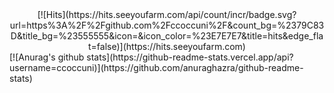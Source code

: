   <div align=center>
[![Hits](https://hits.seeyoufarm.com/api/count/incr/badge.svg?url=https%3A%2F%2Fgithub.com%2Fccoccuni%2F&count_bg=%2379C83D&title_bg=%23555555&icon=&icon_color=%23E7E7E7&title=hits&edge_flat=false)](https://hits.seeyoufarm.com)

  </div>
<div>
  [![Anurag's github stats](https://github-readme-stats.vercel.app/api?username=ccoccuni)](https://github.com/anuraghazra/github-readme-stats)
  </div>

